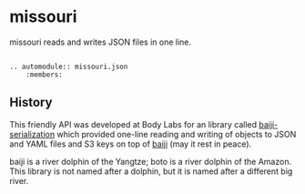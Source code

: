 # missouri

missouri reads and writes JSON files in one line.


```{eval-rst}

.. automodule:: missouri.json
    :members:

```


## History

This friendly API was developed at Body Labs for an library called
[baiji-serialization][] which provided one-line reading and writing of objects
to JSON and YAML files and S3 keys on top of [baiji][] (may it rest in peace).

baiji is a river dolphin of the Yangtze; boto is a river dolphin of the Amazon.
This library is not named after a dolphin, but it is named after a different big
river.

[baiji-serialization]: https://github.com/bodylabs/baiji-serialization
[baiji]: https://github.com/bodylabs/baiji
